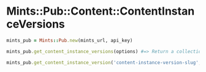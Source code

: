# Mints::Pub::Content::ContentInstanceVersions

```ruby
mints_pub = Mints::Pub.new(mints_url, api_key)

mints_pub.get_content_instance_versions(options) #=> Return a collection of content instance versions.

mints_pub.get_content_instance_version('content-instance-version-slug', options) #=> Return a single content instance version.

```